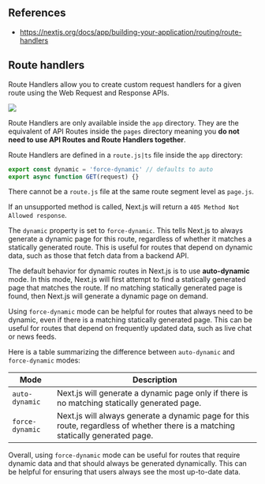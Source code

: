 ## References

- <https://nextjs.org/docs/app/building-your-application/routing/route-handlers>

## Route handlers

Route Handlers allow you to create custom request handlers for a given route using the Web Request and Response APIs.

![](https://nextjs.org/_next/image?url=%2Fdocs%2Flight%2Froute-special-file.png&w=1920&q=75&dpl=dpl_G8PQHiE8wn1mU6ZGgW4V6pQKJWbh)

Route Handlers are only available inside the `app` directory. They are the equivalent of API Routes inside the `pages` directory meaning you **do not need to use API Routes and Route Handlers together**.

Route Handlers are defined in a `route.js|ts` file inside the `app` directory:

```js
export const dynamic = 'force-dynamic' // defaults to auto
export async function GET(request) {}
```

There cannot be a `route.js` file at the same route segment level as `page.js`.

If an unsupported method is called, Next.js will return a `405 Method Not Allowed response`.

The `dynamic` property is set to `force-dynamic`. This tells Next.js to always generate a dynamic page for this route, regardless of whether it matches a statically generated route. This is useful for routes that depend on dynamic data, such as those that fetch data from a backend API.

The default behavior for dynamic routes in Next.js is to use **auto-dynamic** mode. In this mode, Next.js will first attempt to find a statically generated page that matches the route. If no matching statically generated page is found, then Next.js will generate a dynamic page on demand.

Using `force-dynamic` mode can be helpful for routes that always need to be dynamic, even if there is a matching statically generated page. This can be useful for routes that depend on frequently updated data, such as live chat or news feeds.

Here is a table summarizing the difference between `auto-dynamic` and `force-dynamic` modes:

| Mode            | Description |
|---              |    ---      |
| `auto-dynamic`  | Next.js will generate a dynamic page only if there is no matching statically generated page. |
| `force-dynamic` | Next.js will always generate a dynamic page for this route, regardless of whether there is a matching statically generated page. |

Overall, using `force-dynamic` mode can be useful for routes that require dynamic data and that should always be generated dynamically. This can be helpful for ensuring that users always see the most up-to-date data.